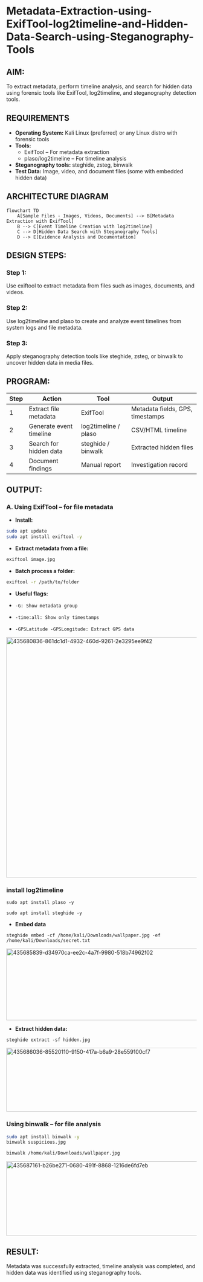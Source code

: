 # Metadata-Extraction-using-ExifTool-log2timeline-and-Hidden-Data-Search-using-Steganography-Tools
## AIM:
To extract metadata, perform timeline analysis, and search for hidden data using forensic tools like ExifTool, log2timeline, and steganography detection tools.
## REQUIREMENTS
- **Operating System:** Kali Linux (preferred) or any Linux distro with forensic tools
- **Tools:**
     -  ExifTool – For metadata extraction
     -  plaso/log2timeline – For timeline analysis
- **Steganography tools:** steghide, zsteg, binwalk
- **Test Data:** Image, video, and document files (some with embedded hidden data)
## ARCHITECTURE DIAGRAM
```mermaid
flowchart TD
    A[Sample Files - Images, Videos, Documents] --> B[Metadata Extraction with ExifTool]
    B --> C[Event Timeline Creation with log2timeline]
    C --> D[Hidden Data Search with Steganography Tools]
    D --> E[Evidence Analysis and Documentation]
```
## DESIGN STEPS:
### Step 1:
Use exiftool to extract metadata from files such as images, documents, and videos.

### Step 2:
Use log2timeline and plaso to create and analyze event timelines from system logs and file metadata.

### Step 3:
Apply steganography detection tools like steghide, zsteg, or binwalk to uncover hidden data in media files.

## PROGRAM:
| Step | Action                  | Tool                 | Output                           |
| ---- | ----------------------- | -------------------- | -------------------------------- |
| 1    | Extract file metadata   | ExifTool             | Metadata fields, GPS, timestamps |
| 2    | Generate event timeline | log2timeline / plaso | CSV/HTML timeline                |
| 3    | Search for hidden data  | steghide / binwalk   | Extracted hidden files           |
| 4    | Document findings       | Manual report        | Investigation record             |


## OUTPUT:
### A. Using ExifTool – for file metadata
- **Install:**
```bash
sudo apt update
sudo apt install exiftool -y
```
- **Extract metadata from a file:**
```bash
exiftool image.jpg
```
- **Batch process a folder:**
```bash
exiftool -r /path/to/folder
```
- **Useful flags:**
  
- ```-G: Show metadata group```

- ```-time:all: Show only timestamps```

- ```-GPSLatitude -GPSLongitude: Extract GPS data```
<img width="900" height="637" alt="435680836-861dc1d1-4932-460d-9261-2e3295ee9f42" src="https://github.com/user-attachments/assets/1f1cb1e8-65e4-476f-acbd-5c89157bcebb" />



### install log2timeline
```
sudo apt install plaso -y
```


```
sudo apt install steghide -y
```
- **Embed data**
```
steghide embed -cf /home/kali/Downloads/wallpaper.jpg -ef /home/kali/Downloads/secret.txt
```
<img width="1278" height="190" alt="435685839-d34970ca-ee2c-4a7f-9980-518b74962f02" src="https://github.com/user-attachments/assets/300ebf4b-3938-4513-9740-ac2c85fb688e" />

- **Extract hidden data:**
```
steghide extract -sf hidden.jpg

```
<img width="1060" height="169" alt="435686036-85520110-9150-417a-b6a9-28e559100cf7" src="https://github.com/user-attachments/assets/ed4f07e0-ed64-4eaa-85ee-d449390c078b" />


### Using binwalk – for file analysis
```bash
sudo apt install binwalk -y
binwalk suspicious.jpg
```
```bash
binwalk /home/kali/Downloads/wallpaper.jpg
```
<img width="1108" height="197" alt="435687161-b26be271-0680-491f-8868-1216de6fd7eb" src="https://github.com/user-attachments/assets/07ff5cd8-669f-42c6-a79d-5707beefd96d" />


## RESULT:
Metadata was successfully extracted, timeline analysis was completed, and hidden data was identified using steganography tools.
